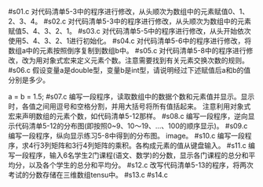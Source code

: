 #s01.c
对代码清单5-3中的程序进行修改，从头顺次为数组中的元素赋值0、1、2、3、4。
#s02.c
对代码清单5-3中的程序进行修改，从头顺次为数组中的元素赋值5、4、3、2、1。
#s03.c
对代码清单5-5中的程序进行修改，从头开始依次使用5、4、3、2、1进行初始化。
#s04.c
对代码清单5-6中的程序进行修改，将数组a中的元素按照倒序复制到数组b中。
#s05.c
对代码清单5-8中的程序进行修改，改为用对象式宏来定义元素个数。注意需要找到有关元素交换次数的规则。
#s06.c
假设变量a是double型，变量b是int型，请说明经过下述赋值后a和b的值分别是多少。

a = b = 1.5;
#s07.c
编写一段程序，读取数组中的数据个数和元素值并显示。显示时，各值之间用逗号和空格分割，并用大括号将所有值括起来。
注意利用对象式宏来声明数组的元素个数，如代码清单5-12那样。
#s08.c
编写一段程序，逆向显示代码清单5-12的分布图(即按照0~9、10〜19、…、100的顺序显示)。
#s09.c
编写一段程序，纵向显示练习5-8中得到的分布图。
image。
#s10.c
编写一段程序，求4行3列矩阵和3行4列矩阵的乘积。各构成元素的值从键盘输入。
#s11.c
编写一段程序，输入6名学生2门课程(语文、数学)的分数，显示各门课程的总分和平均分，以及各个学生的总分和平均分。
#s12.c
改写代码清单5-13的程序，将两次考试的分数存储在三维数组tensu中。
#s13.c
#s14.c
